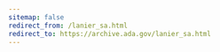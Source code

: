 ```yaml
---
sitemap: false 
redirect_from: /lanier_sa.html 
redirect_to: https://archive.ada.gov/lanier_sa.html 
---
```

